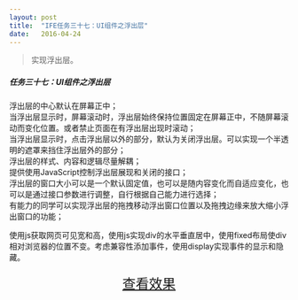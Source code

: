 ```yaml
---
layout: post
title:  "IFE任务三十七：UI组件之浮出层"
date:   2016-04-24
---
```


>实现浮出层。

##### 任务三十七：UI组件之浮出层

浮出层的中心默认在屏幕正中；  
当浮出层显示时，屏幕滚动时，浮出层始终保持位置固定在屏幕正中，不随屏幕滚动而变化位置。或者禁止页面在有浮出层出现时滚动；  
当浮出层显示时，点击浮出层以外的部分，默认为关闭浮出层。可以实现一个半透明的遮罩来挡住浮出层外的部分；  
浮出层的样式、内容和逻辑尽量解耦；  
提供使用JavaScript控制浮出层展现和关闭的接口；  
浮出层的窗口大小可以是一个默认固定值，也可以是随内容变化而自适应变化，也可以是通过接口参数进行调整，自行根据自己能力进行选择；  
有能力的同学可以实现浮出层的拖拽移动浮出窗口位置以及拖拽边缘来放大缩小浮出窗口的功能；  

使用js获取网页可见宽和高，使用js实现div的水平垂直居中，使用fixed布局使div相对浏览器的位置不变。考虑兼容性添加事件，使用display实现事件的显示和隐藏。


<div>
<a href="https://irife.github.io/ife/tliyun/task37/task37.html" target="_blank"><div style="height:50px;line-height:50px;text-align:center;font-size:24px;">查看效果</div></a>
</div>

